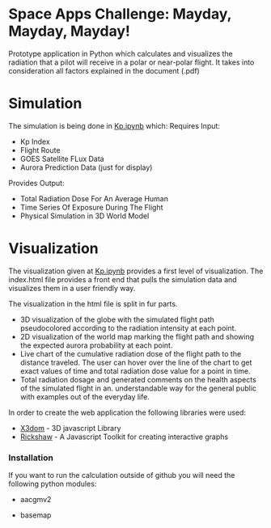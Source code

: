 # Space Apps Challenge: Mayday, Mayday, Mayday!

Prototype application in Python which calculates and visualizes the radiation that a pilot will receive in a polar or near-polar flight. It takes into consideration all factors explained in the document (.pdf)

# Simulation
The simulation is being done in [Kp.ipynb] which:
Requires Input:
  - Kp Index
  - Flight Route
  - GOES Satellite FLux Data
  - Aurora Prediction Data (just for display)

Provides Output:
- Total Radiation Dose For An Average Human
- Time Series Of Exposure During The Flight
- Physical Simulation in 3D World Model

# Visualization
The visualization given at [Kp.ipynb] provides a first level of visualization. The index.html file provides a front end that pulls the simulation data and visualizes them in a user friendly way.

The visualization in the html file is split in fur parts.
  - 3D visualization of the globe with the simulated flight path pseudocolored according to the radiation intensity at each point.
  - 2D visualization of the world map marking the flight path and showing the expected aurora probability at each point.
  - Live chart of the cumulative radiation dose of the flight path to the distance traveled. The user can hover over the line of the chart to get exact values of time and total radiation dose value for a point in time.
  - Total radiation dosage and generated comments on the health aspects of the simulated flight in an. understandable way for the general public with examples out of the everyday life.
  
In order to create the web application the following libraries were used:
* [X3dom] - 3D javascript Library
* [Rickshaw] - A Javascript Toolkit for creating interactive graphs

### Installation

If you want to run the calculation outside of github you will need the following python modules:
- aacgmv2
- basemap

   [X3dom]: <https://www.x3dom.org/>
   [Rickshaw]: <https://github.com/shutterstock/rickshaw>
   [Kp.ipynb]: <https://github.com/ax3l91/space-apps-2017-mayday-athens/blob/master/Kp.ipynb>
